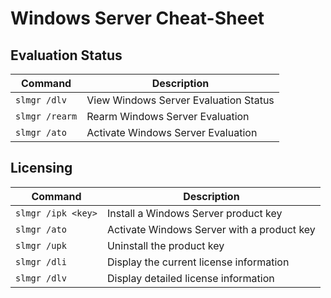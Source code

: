 # Windows Server Cheat-Sheet

## Evaluation Status

| Command | Description |
| --- | --- |
| `slmgr /dlv` | View Windows Server Evaluation Status |
| `slmgr /rearm` | Rearm Windows Server Evaluation |
| `slmgr /ato` | Activate Windows Server Evaluation |

## Licensing

| Command | Description |
| --- | --- |
| `slmgr /ipk <key>` | Install a Windows Server product key |
| `slmgr /ato` | Activate Windows Server with a product key |
| `slmgr /upk` | Uninstall the product key |
| `slmgr /dli` | Display the current license information |
| `slmgr /dlv` | Display detailed license information |

